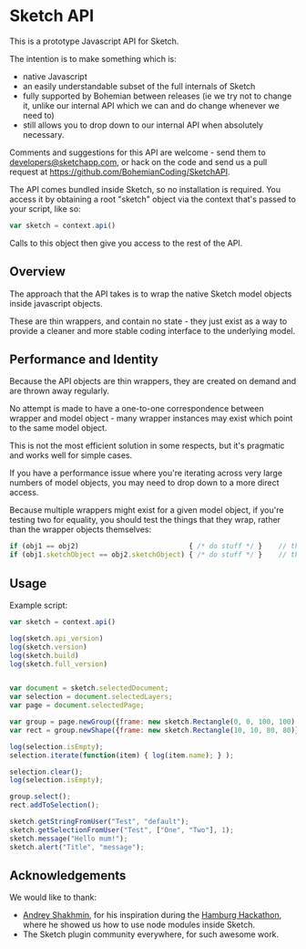 # Sketch API

This is a prototype Javascript API for Sketch.

The intention is to make something which is:

- native Javascript
- an easily understandable subset of the full internals of Sketch
- fully supported by Bohemian between releases (ie we try not to change it, unlike our internal API which we can and do change whenever we need to)
- still allows you to drop down to our internal API when absolutely necessary.

Comments and suggestions for this API are welcome - send them to developers@sketchapp.com, or hack on the code and send us a pull request at https://github.com/BohemianCoding/SketchAPI.

The API comes bundled inside Sketch, so no installation is required. You access it by obtaining a root "sketch" object via the context that's passed to your script, like so:

```javascript
var sketch = context.api()
```

Calls to this object then give you access to the rest of the API.


## Overview

The approach that the API takes is to wrap the native Sketch model objects inside javascript objects.

These are thin wrappers, and contain no state - they just exist as a way to provide a cleaner and more stable coding interface to the underlying model.


## Performance and Identity

Because the API objects are thin wrappers, they are created on demand and are thrown away regularly.

No attempt is made to have a one-to-one correspondence between wrapper and model object - many wrapper instances may exist which point to the same model object.

This is not the most efficient solution in some respects, but it's pragmatic and works well for simple cases.

If you have a performance issue where you're iterating across very large numbers of model objects, you may need to drop down to a more direct access.

Because multiple wrappers might exist for a given model object, if you're testing two for equality, you should test the things that they wrap, rather than the wrapper objects themselves:

```javascript
if (obj1 == obj2)                           { /* do stuff */ }    // this is probably not what you meant
if (obj1.sketchObject == obj2.sketchObject) { /* do stuff */ }    // this is better - both wrappers might represent the same object
```





## Usage

Example script:

```javascript
var sketch = context.api()

log(sketch.api_version)
log(sketch.version)
log(sketch.build)
log(sketch.full_version)


var document = sketch.selectedDocument;
var selection = document.selectedLayers;
var page = document.selectedPage;

var group = page.newGroup({frame: new sketch.Rectangle(0, 0, 100, 100), name:"Test"});
var rect = group.newShape({frame: new sketch.Rectangle(10, 10, 80, 80)});

log(selection.isEmpty);
selection.iterate(function(item) { log(item.name); } );

selection.clear();
log(selection.isEmpty);

group.select();
rect.addToSelection();

sketch.getStringFromUser("Test", "default");
sketch.getSelectionFromUser("Test", ["One", "Two"], 1);
sketch.message("Hello mum!");
sketch.alert("Title", "message");
```

## Acknowledgements

We would like to thank:

- [Andrey Shakhmin](https://github.com/turbobabr), for his inspiration during the [Hamburg Hackathon](http://designtoolshackday.com), where he showed us how to use node modules inside Sketch.
- The Sketch plugin community everywhere, for such awesome work.

